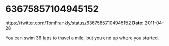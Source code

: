 # 63675857104945152
https://twitter.com/TomFrankly/status/63675857104945152
**Date:** 2011-04-28

You can swim 36 laps to travel a mile, but you end up where you started.
